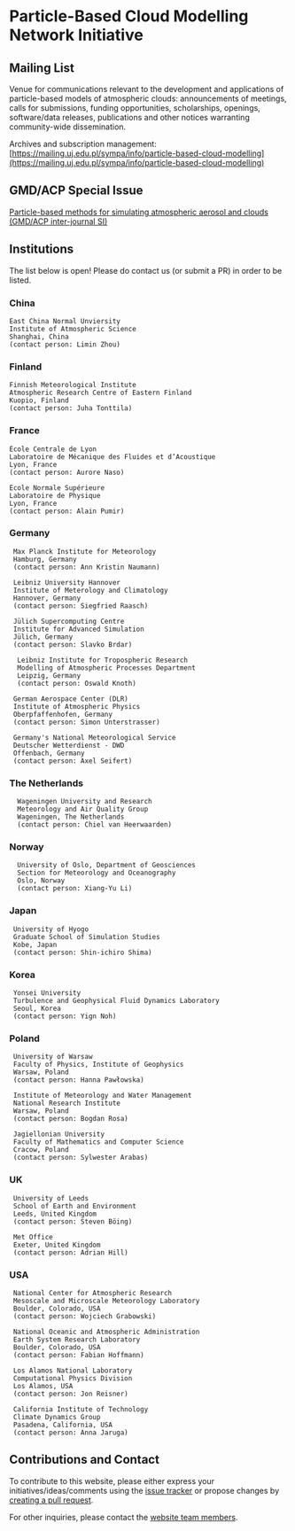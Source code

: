 # Particle-Based Cloud Modelling Network Initiative

## Mailing List

Venue for communications relevant to the development and applications of particle-based models of atmospheric clouds: announcements of meetings, calls for submissions, funding opportunities, scholarships, openings, software/data releases, publications and other notices warranting community-wide dissemination.

Archives and subscription management:    
[https://mailing.uj.edu.pl/sympa/info/particle-based-cloud-modelling](https://mailing.uj.edu.pl/sympa/info/particle-based-cloud-modelling)

## GMD/ACP Special Issue

[Particle-based methods for simulating atmospheric aerosol and clouds (GMD/ACP inter-journal SI)](https://gmd.copernicus.org/articles/special_issue1164.html)

## Institutions

The list below is open! Please do contact us (or submit a PR) in order to be listed.

### China
```
East China Normal Unviersity
Institute of Atmospheric Science
Shanghai, China
(contact person: Limin Zhou)
```

### Finland
```
Finnish Meteorological Institute
Atmospheric Research Centre of Eastern Finland
Kuopio, Finland
(contact person: Juha Tonttila)
```

### France
```
École Centrale de Lyon 
Laboratoire de Mécanique des Fluides et d’Acoustique
Lyon, France
(contact person: Aurore Naso)
```

```
École Normale Supérieure
Laboratoire de Physique
Lyon, France
(contact person: Alain Pumir)
```

### Germany
```
 Max Planck Institute for Meteorology
 Hamburg, Germany
 (contact person: Ann Kristin Naumann) 
```

```
 Leibniz University Hannover
 Institute of Meterology and Climatology
 Hannover, Germany
 (contact person: Siegfried Raasch)
```

```
 Jülich Supercomputing Centre
 Institute for Advanced Simulation
 Jülich, Germany
 (contact person: Slavko Brdar) 
```

```
  Leibniz Institute for Tropospheric Research 
  Modelling of Atmospheric Processes Department
  Leipzig, Germany
  (contact person: Oswald Knoth)
```

```
 German Aerospace Center (DLR)
 Institute of Atmospheric Physics
 Oberpfaffenhofen, Germany
 (contact person: Simon Unterstrasser) 
```

```  
 Germany's National Meteorological Service
 Deutscher Wetterdienst - DWD
 Offenbach, Germany
 (contact person: Axel Seifert) 
```

### The Netherlands

```
  Wageningen University and Research
  Meteorology and Air Quality Group
  Wageningen, The Netherlands
  (contact person: Chiel van Heerwaarden)
```

### Norway

```
  University of Oslo, Department of Geosciences
  Section for Meteorology and Oceanography
  Oslo, Norway
  (contact person: Xiang-Yu Li)
```

### Japan
```
 University of Hyogo
 Graduate School of Simulation Studies
 Kobe, Japan
 (contact person: Shin-ichiro Shima) 
```

### Korea
```
 Yonsei University
 Turbulence and Geophysical Fluid Dynamics Laboratory
 Seoul, Korea
 (contact person: Yign Noh)
```

### Poland
```
 University of Warsaw
 Faculty of Physics, Institute of Geophysics
 Warsaw, Poland
 (contact person: Hanna Pawłowska)
```

```
 Institute of Meteorology and Water Management
 National Research Institute
 Warsaw, Poland
 (contact person: Bogdan Rosa)
```

```
 Jagiellonian University
 Faculty of Mathematics and Computer Science
 Cracow, Poland
 (contact person: Sylwester Arabas)
```

### UK
```
 University of Leeds
 School of Earth and Environment
 Leeds, United Kingdom
 (contact person: Steven Böing)
```

```
 Met Office
 Exeter, United Kingdom
 (contact person: Adrian Hill)
```

### USA
```
 National Center for Atmospheric Research
 Mesoscale and Microscale Meteorology Laboratory
 Boulder, Colorado, USA
 (contact person: Wojciech Grabowski)
```

```
 National Oceanic and Atmospheric Administration
 Earth System Research Laboratory
 Boulder, Colorado, USA
 (contact person: Fabian Hoffmann)
```

```
 Los Alamos National Laboratory
 Computational Physics Division
 Los Alamos, USA
 (contact person: Jon Reisner)
```

```
 California Institute of Technology
 Climate Dynamics Group
 Pasadena, California, USA
 (contact person: Anna Jaruga)
```

## Contributions and Contact

To contribute to this website, please either express your initiatives/ideas/comments using the [issue tracker](https://github.com/particle-based-cloud-modelling/particle-based-cloud-modelling.github.io/issues) or propose changes by [creating a pull request](https://github.com/particle-based-cloud-modelling/particle-based-cloud-modelling.github.io/pulls). 

For other inquiries, please contact the [website team members](https://github.com/orgs/particle-based-cloud-modelling/people).
